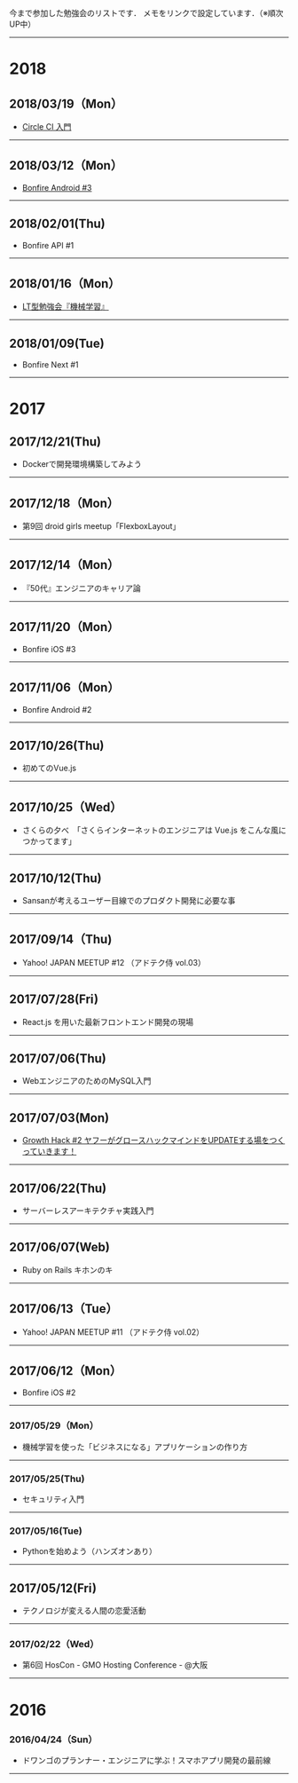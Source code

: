 今まで参加した勉強会のリストです．
メモをリンクで設定しています．（※順次UP中）

***
# 2018

## 2018/03/19（Mon）
- [Circle CI 入門](https://gist.github.com/matsumana07384/3ea9911bf82c1052b67dda5eafa984c8)
***
## 2018/03/12（Mon）
- [Bonfire Android #3](https://gist.github.com/matsumana07384/2a8d13a8aa9ae06f29d4d4b2536b7267) 
***
## 2018/02/01(Thu)
- Bonfire API #1
***
## 2018/01/16（Mon）
- [LT型勉強会『機械学習』](https://gist.github.com/matsumana07384/2b2fe8cb2185c63df438beb4def9073c)
***
## 2018/01/09(Tue)
- Bonfire Next #1

***
# 2017

## 2017/12/21(Thu)
- Dockerで開発環境構築してみよう
***
## 2017/12/18（Mon）
- 第9回 droid girls meetup「FlexboxLayout」
***
## 2017/12/14（Mon）
- 『50代』エンジニアのキャリア論
***
## 2017/11/20（Mon）
- Bonfire iOS #3
***
## 2017/11/06（Mon）
- Bonfire Android #2
***
## 2017/10/26(Thu)
- 初めてのVue.js
***
## 2017/10/25（Wed）
- さくらの夕べ　「さくらインターネットのエンジニアは Vue.js をこんな風につかってます」
***
## 2017/10/12(Thu)
- Sansanが考えるユーザー目線でのプロダクト開発に必要な事
***
## 2017/09/14（Thu)
- Yahoo! JAPAN MEETUP #12 （アドテク侍 vol.03）
***
## 2017/07/28(Fri)
- React.js を用いた最新フロントエンド開発の現場
***
## 2017/07/06(Thu)
- WebエンジニアのためのMySQL入門
***
## 2017/07/03(Mon)
- [Growth Hack #2 ヤフーがグロースハックマインドをUPDATEする場をつくっていきます！](https://gist.github.com/matsumana07384/04e8ccf428a03e8fc1a8977ce9965352)
***
## 2017/06/22(Thu)
- サーバーレスアーキテクチャ実践入門
***
## 2017/06/07(Web)
- Ruby on Rails キホンのキ
***
## 2017/06/13（Tue）
- Yahoo! JAPAN MEETUP #11 （アドテク侍 vol.02）
***
## 2017/06/12（Mon）
- Bonfire iOS #2
***
### 2017/05/29（Mon）
- 機械学習を使った「ビジネスになる」アプリケーションの作り方
***
### 2017/05/25(Thu)
- セキュリティ入門
***
### 2017/05/16(Tue)
- Pythonを始めよう（ハンズオンあり）
***
## 2017/05/12(Fri)
- テクノロジが変える人間の恋愛活動
***
### 2017/02/22（Wed）
- 第6回 HosCon - GMO Hosting Conference - @大阪

***
# 2016

### 2016/04/24（Sun）
- ドワンゴのプランナー・エンジニアに学ぶ！スマホアプリ開発の最前線
***
